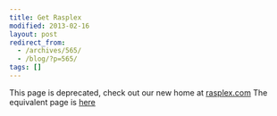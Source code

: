 ```yaml
---
title: Get Rasplex
modified: 2013-02-16
layout: post
redirect_from:
  - /archives/565/
  - /blog/?p=565/
tags: []
---
```



 This page is deprecated, check out our new home at [rasplex.com](http://rasplex.com) The equivalent page is [here](http://rasplex.com/get-started/download-rasplex.html)
